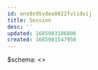 ```yaml
---
id: ens0s95vdeo8022fvlidvij
title: Session
desc: ''
updated: 1685983106806
created: 1685981547956
---
```


$schema: <URI>
<>